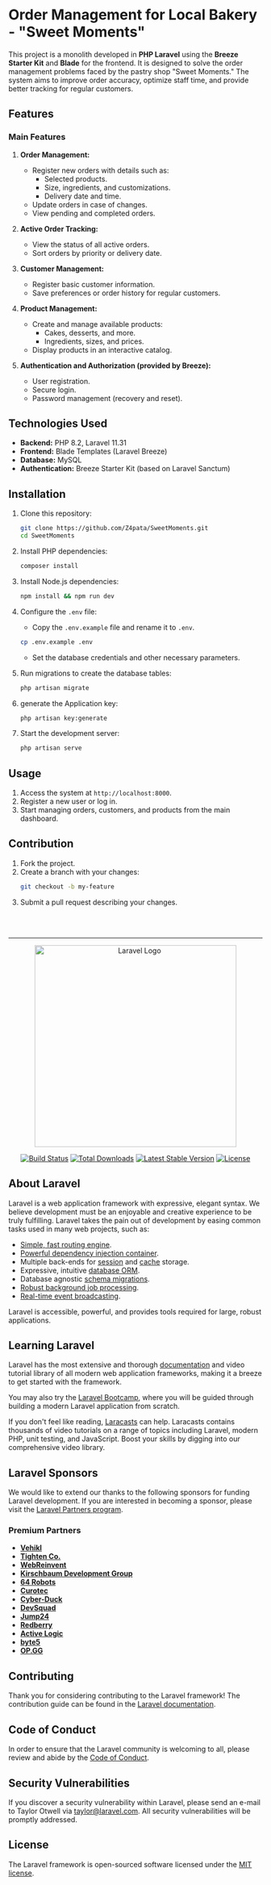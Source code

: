 
# Order Management for Local Bakery - "Sweet Moments"

This project is a monolith developed in **PHP Laravel** using the **Breeze Starter Kit** and **Blade** for the frontend. It is designed to solve the order management problems faced by the pastry shop "Sweet Moments." The system aims to improve order accuracy, optimize staff time, and provide better tracking for regular customers.

## Features

### Main Features
1. **Order Management:**
   - Register new orders with details such as:
     - Selected products.
     - Size, ingredients, and customizations.
     - Delivery date and time.
   - Update orders in case of changes.
   - View pending and completed orders.
   
2. **Active Order Tracking:**
   - View the status of all active orders.
   - Sort orders by priority or delivery date.

3. **Customer Management:**
   - Register basic customer information.
   - Save preferences or order history for regular customers.

4. **Product Management:**
   - Create and manage available products:
     - Cakes, desserts, and more.
     - Ingredients, sizes, and prices.
   - Display products in an interactive catalog.

5. **Authentication and Authorization (provided by Breeze):**
   - User registration.
   - Secure login.
   - Password management (recovery and reset).

## Technologies Used
- **Backend:** PHP 8.2, Laravel 11.31
- **Frontend:** Blade Templates (Laravel Breeze)
- **Database:** MySQL
- **Authentication:** Breeze Starter Kit (based on Laravel Sanctum)

## Installation

1. Clone this repository:
   ```bash
   git clone https://github.com/Z4pata/SweetMoments.git
   cd SweetMoments
   ```

2. Install PHP dependencies:
   ```bash
   composer install
   ```

3. Install Node.js dependencies:
   ```bash
   npm install && npm run dev
   ```

4. Configure the `.env` file:
   - Copy the `.env.example` file and rename it to `.env`.
   
   ```bash
   cp .env.example .env
   ```

   - Set the database credentials and other necessary parameters.

5. Run migrations to create the database tables:
   ```bash
   php artisan migrate
   ```

6. generate the Application key:
   ```bash
   php artisan key:generate
   ```

7. Start the development server:
   ```bash
   php artisan serve
   ```

## Usage
1. Access the system at `http://localhost:8000`.
2. Register a new user or log in.
3. Start managing orders, customers, and products from the main dashboard.

## Contribution
1. Fork the project.
2. Create a branch with your changes:
   ```bash
   git checkout -b my-feature
   ```
3. Submit a pull request describing your changes.

<br>
<br>
<hr>


<p align="center"><a href="https://laravel.com" target="_blank"><img src="https://raw.githubusercontent.com/laravel/art/master/logo-lockup/5%20SVG/2%20CMYK/1%20Full%20Color/laravel-logolockup-cmyk-red.svg" width="400" alt="Laravel Logo"></a></p>

<p align="center">
<a href="https://github.com/laravel/framework/actions"><img src="https://github.com/laravel/framework/workflows/tests/badge.svg" alt="Build Status"></a>
<a href="https://packagist.org/packages/laravel/framework"><img src="https://img.shields.io/packagist/dt/laravel/framework" alt="Total Downloads"></a>
<a href="https://packagist.org/packages/laravel/framework"><img src="https://img.shields.io/packagist/v/laravel/framework" alt="Latest Stable Version"></a>
<a href="https://packagist.org/packages/laravel/framework"><img src="https://img.shields.io/packagist/l/laravel/framework" alt="License"></a>
</p>

## About Laravel

Laravel is a web application framework with expressive, elegant syntax. We believe development must be an enjoyable and creative experience to be truly fulfilling. Laravel takes the pain out of development by easing common tasks used in many web projects, such as:

- [Simple, fast routing engine](https://laravel.com/docs/routing).
- [Powerful dependency injection container](https://laravel.com/docs/container).
- Multiple back-ends for [session](https://laravel.com/docs/session) and [cache](https://laravel.com/docs/cache) storage.
- Expressive, intuitive [database ORM](https://laravel.com/docs/eloquent).
- Database agnostic [schema migrations](https://laravel.com/docs/migrations).
- [Robust background job processing](https://laravel.com/docs/queues).
- [Real-time event broadcasting](https://laravel.com/docs/broadcasting).

Laravel is accessible, powerful, and provides tools required for large, robust applications.

## Learning Laravel

Laravel has the most extensive and thorough [documentation](https://laravel.com/docs) and video tutorial library of all modern web application frameworks, making it a breeze to get started with the framework.

You may also try the [Laravel Bootcamp](https://bootcamp.laravel.com), where you will be guided through building a modern Laravel application from scratch.

If you don't feel like reading, [Laracasts](https://laracasts.com) can help. Laracasts contains thousands of video tutorials on a range of topics including Laravel, modern PHP, unit testing, and JavaScript. Boost your skills by digging into our comprehensive video library.

## Laravel Sponsors

We would like to extend our thanks to the following sponsors for funding Laravel development. If you are interested in becoming a sponsor, please visit the [Laravel Partners program](https://partners.laravel.com).

### Premium Partners

- **[Vehikl](https://vehikl.com/)**
- **[Tighten Co.](https://tighten.co)**
- **[WebReinvent](https://webreinvent.com/)**
- **[Kirschbaum Development Group](https://kirschbaumdevelopment.com)**
- **[64 Robots](https://64robots.com)**
- **[Curotec](https://www.curotec.com/services/technologies/laravel/)**
- **[Cyber-Duck](https://cyber-duck.co.uk)**
- **[DevSquad](https://devsquad.com/hire-laravel-developers)**
- **[Jump24](https://jump24.co.uk)**
- **[Redberry](https://redberry.international/laravel/)**
- **[Active Logic](https://activelogic.com)**
- **[byte5](https://byte5.de)**
- **[OP.GG](https://op.gg)**

## Contributing

Thank you for considering contributing to the Laravel framework! The contribution guide can be found in the [Laravel documentation](https://laravel.com/docs/contributions).

## Code of Conduct

In order to ensure that the Laravel community is welcoming to all, please review and abide by the [Code of Conduct](https://laravel.com/docs/contributions#code-of-conduct).

## Security Vulnerabilities

If you discover a security vulnerability within Laravel, please send an e-mail to Taylor Otwell via [taylor@laravel.com](mailto:taylor@laravel.com). All security vulnerabilities will be promptly addressed.

## License

The Laravel framework is open-sourced software licensed under the [MIT license](https://opensource.org/licenses/MIT).
